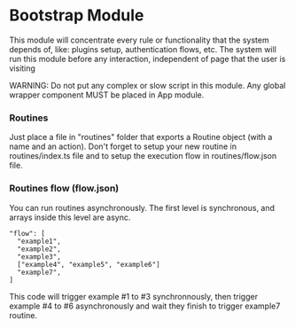 # Bootstrap Module

This module will concentrate every rule or functionality that the system depends of, like: plugins setup, authentication flows, etc.
The system will run this module before any interaction, independent of page that the user is visiting

WARNING:
Do not put any complex or slow script in this module.
Any global wrapper component MUST be placed in App module.

### Routines

Just place a file in "routines" folder that exports a Routine object (with a name and an action).
Don't forget to setup your new routine in routines/index.ts file and to setup the execution flow in routines/flow.json file.

### Routines flow (flow.json)

You can run routines asynchronously.
The first level is synchronous, and arrays inside this level are async.

```
"flow": [
  "example1",
  "example2",
  "example3",
  ["example4", "example5", "example6"]
  "example7",
]
```

This code will trigger example #1 to #3 synchronnously, then trigger example #4 to #6 asynchronously and wait they finish to trigger example7 routine.
